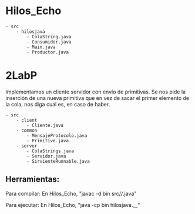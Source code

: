 # Hilos_Echo
    - src
        - hilosjava
            - ColaString.java
            - Consumidor.java
            - Main.java
            - Productor.java
    
# 2LabP

 Implementamos un cliente servidor con envío de primitivas. Se nos pide la inserción de una nueva primitiva que en vez de sacar el primer elemento de la cola, nos diga cual es, en caso de haber.
 
    - src
        - client
            - Cliente.java
        - common
            - MensajeProtocolo.java
            - Primitive.java
        - server
            - ColaStrings.java
            - Servidor.java
            - SirvienteRunnable.java

## Herramientas:

Para compilar:  En Hilos_Echo, "javac -d bin src/*/*.java"

Para ejecutar:  En Hilos_Echo, "java -cp bin hilosjava.__"
